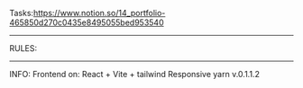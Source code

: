 Tasks:https://www.notion.so/14_portfolio-465850d270c0435e8495055bed953540

---

RULES:

---

INFO:
Frontend on:
React + Vite + tailwind
Responsive
yarn
v.0.1.1.2
